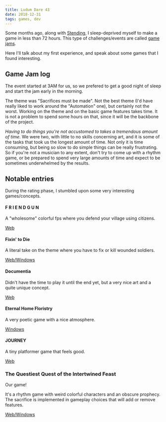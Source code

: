 ```yaml
---
title: Ludum Dare 43
date: 2018-12-31
tags: games, dev
---
```


Some months ago, along with [Stending](https://bettercollmatt.com), I sleep-deprived myself to make a game in less than 72 hours.
This type of challenges/events are called [game jams](https://en.wikipedia.org/wiki/Game_jam).

Here I'll talk about my first experience, and speak about some games that I found interesting.

## Game Jam log

The event started at 3AM for us, so we prefered to get a good night of sleep and start the jam early in the morning.

The theme was "Sacrifices must be made". Not the best theme (I'd have really liked to work around the "Automation" one), but certainly not the worst. Working on the theme and on the basic game features takes time. It is not a problem to spend some hours on that, since it will be the backbone of the project.

_Having to do things you're not accustomed to takes a tremendous amount of time._ We were two, with little to no skills concerning art, and it is some of the tasks that took us the longest amount of time. Not only it is time consuming, but being so slow to do simple things can be really frustrating. So if you're not a musician to any extent, don't try to come up with a rhythm game, or be prepared to spend very large amounts of time and expect to be sometimes underwhelmed by the results.


## Notable entries

During the rating phase, I stumbled upon some very interesting games/concepts.

#### F R I E N D G U N

A "wholesome" colorful fps where you defend your village using citizens.

[Web](https://hydezeke.itch.io/friendgun)

#### Fixin' to Die

A literal take on the theme where you have to fix or kill wounded soldiers.

[Web/Windows](https://seadads.itch.io/ftd-fixin-to-die)

#### Documentia

Didn't have the time to play it until the end yet, but a very nice art and a quite unique concept.

[Web](https://pandanym.itch.io/documentia)

#### Eternal Home Floristry

A very poetic game with a nice atmosphere.

[Windows](https://ldjam.com/events/ludum-dare/43/eternal-home-floristry)

#### JOURNEY

A tiny platformer game that feels good.

[Web](https://ldjam.com/events/ludum-dare/43/journey)

### The Questiest Quest of the Intertwined Feast

Our game!

It's a rhythm game with weird colorful characters and an obscure prophecy.
The sacrifice is implemented in gameplay choices that will add or remove features.

[Web/Windows](https://stending.itch.io/the-questiest-quest-of-the-intertwister)
